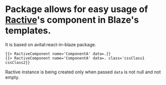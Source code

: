 Package allows for easy usage of [Ractive](http://ractivejs.org)'s  component in Blaze's templates.
=================

It is based on avital:react-in-blaze package.

```
{{> RactiveComponent name='ComponentA' data=.}}
{{> RactiveComponent name='ComponentA' data=. class='cssClass1 cssClass2}}
```

Ractive instance is being created only when passed `data` is not null and not empty.